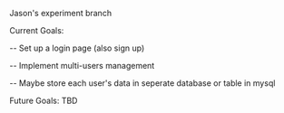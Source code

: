 Jason's experiment branch

Current Goals:

-- Set up a login page (also sign up)

-- Implement multi-users management

-- Maybe store each user's data in seperate database or table in mysql

Future Goals: TBD